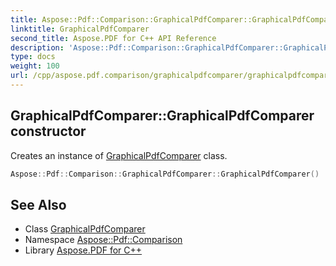 ```yaml
---
title: Aspose::Pdf::Comparison::GraphicalPdfComparer::GraphicalPdfComparer constructor
linktitle: GraphicalPdfComparer
second_title: Aspose.PDF for C++ API Reference
description: 'Aspose::Pdf::Comparison::GraphicalPdfComparer::GraphicalPdfComparer constructor. Creates an instance of GraphicalPdfComparer class in C++.'
type: docs
weight: 100
url: /cpp/aspose.pdf.comparison/graphicalpdfcomparer/graphicalpdfcomparer/
---
```

## GraphicalPdfComparer::GraphicalPdfComparer constructor


Creates an instance of [GraphicalPdfComparer](../) class.

```cpp
Aspose::Pdf::Comparison::GraphicalPdfComparer::GraphicalPdfComparer()
```

## See Also

* Class [GraphicalPdfComparer](../)
* Namespace [Aspose::Pdf::Comparison](../../)
* Library [Aspose.PDF for C++](../../../)
